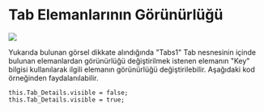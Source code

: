 # Tab Elemanlarının Görünürlüğü 

![](https://docsbimser.blob.core.windows.net/imagecontainer/Tabs1-2c39a74c-7f97-4c20-a3c0-ada77f66eeae.png)

Yukarıda bulunan görsel dikkate alındığında "Tabs1" Tab nesnesinin içinde bulunan elemanlardan görünürlüğü değiştirilmek istenen elemanın "Key" bilgisi kullanılarak ilgili elemanın görünürlüğü değiştirilebilir. Aşağıdaki kod örneğinden faydalanılabilir.

```
this.Tab_Details.visible = false;
this.Tab_Details.visible = true;
```

